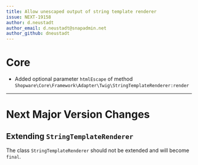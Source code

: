 ```yaml
---
title: Allow unescaped output of string template renderer
issue: NEXT-19158
author: d.neustadt
author_email: d.neustadt@snapadmin.net
author_github: dneustadt
---
```

# Core
* Added optional parameter `htmlEscape` of method `Shopware\Core\Framework\Adapter\Twig\StringTemplateRenderer:render` 
___
# Next Major Version Changes

## Extending `StringTemplateRenderer`

The class `StringTemplateRenderer` should not be extended and will become `final`.
